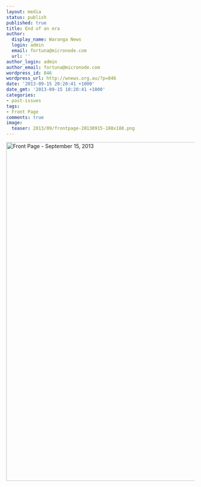 ```yaml
---
layout: media
status: publish
published: true
title: End of an era
author:
  display_name: Waranga News
  login: admin
  email: fortuna@micronode.com
  url: ''
author_login: admin
author_email: fortuna@micronode.com
wordpress_id: 846
wordpress_url: http://wnews.org.au/?p=846
date: '2013-09-15 20:20:41 +1000'
date_gmt: '2013-09-15 10:20:41 +1000'
categories:
- past-issues
tags:
- Front Page
comments: true
image:
  teaser: 2013/09/frontpage-20130915-188x188.png
---
```


<a href="{{ site.url }}/images/2013/09/frontpage-20130915.pdf"><img class="alignnone size-full wp-image-844" alt="Front Page - September 15, 2013" src="{{ site.url }}/images/2013/09/frontpage-20130915.png" width="624" height="907" /></a>
